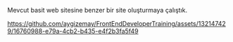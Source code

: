 Mevcut basit web sitesine benzer bir site oluşturmaya çalıştık.





https://github.com/aygizemay/FrontEndDeveloperTraining/assets/132147429/16760988-e79a-4cb2-b435-e4f2b3fa5f49

